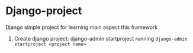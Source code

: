 # Django-project
Django simple project for learning main aspect this framework
1. Create django project: django-admin startproject running ``django-admin startproject <project name>``
